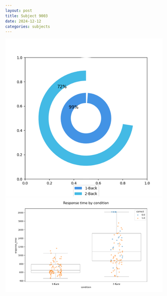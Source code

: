 ```yaml
---
layout: post
title: Subject 9003
date: 2024-12-12
categories: subjects
---
```


![](data/9003/run-3/9003_accuracy_by_condition.png)
![](data/9003/run-3/9003_response_time_by_condition.png)
